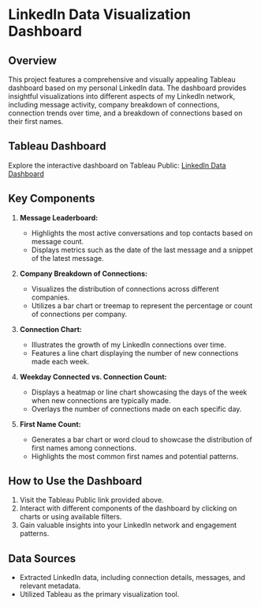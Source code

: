 # LinkedIn Data Visualization Dashboard

## Overview

This project features a comprehensive and visually appealing Tableau dashboard based on my personal LinkedIn data. The dashboard provides insightful visualizations into different aspects of my LinkedIn network, including message activity, company breakdown of connections, connection trends over time, and a breakdown of connections based on their first names.

## Tableau Dashboard

Explore the interactive dashboard on Tableau Public: [LinkedIn Data Dashboard](https://public.tableau.com/app/profile/shaw.taylor/viz/LinkedInData_17024961946580/Dashboard1?publish=yes)

## Key Components

1. **Message Leaderboard:**
   - Highlights the most active conversations and top contacts based on message count.
   - Displays metrics such as the date of the last message and a snippet of the latest message.

2. **Company Breakdown of Connections:**
   - Visualizes the distribution of connections across different companies.
   - Utilizes a bar chart or treemap to represent the percentage or count of connections per company.

3. **Connection Chart:**
   - Illustrates the growth of my LinkedIn connections over time.
   - Features a line chart displaying the number of new connections made each week.

4. **Weekday Connected vs. Connection Count:**
   - Displays a heatmap or line chart showcasing the days of the week when new connections are typically made.
   - Overlays the number of connections made on each specific day.

5. **First Name Count:**
   - Generates a bar chart or word cloud to showcase the distribution of first names among connections.
   - Highlights the most common first names and potential patterns.

## How to Use the Dashboard

1. Visit the Tableau Public link provided above.
2. Interact with different components of the dashboard by clicking on charts or using available filters.
3. Gain valuable insights into your LinkedIn network and engagement patterns.

## Data Sources

- Extracted LinkedIn data, including connection details, messages, and relevant metadata.
- Utilized Tableau as the primary visualization tool.

